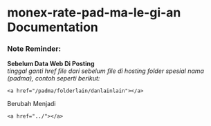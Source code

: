 # monex-rate-pad-ma-le-gi-an Documentation

### Note Reminder:
**Sebelum Data Web Di Posting**<br>
*tinggal ganti href file dari sebelum file di hosting folder spesial nama (padma), contoh seperti berikut:*
````
<a href="/padma/folderlain/danlainlain"></a>
````
Berubah Menjadi

````
<a href="../"></a>
````
